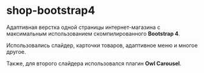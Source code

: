 # shop-bootstrap4
Адаптивная верстка одной страницы интернет-магазина с максимальным использованием скомпилированного **Bootstrap 4**.

Использовались слайдер, карточки товаров, адаптивное меню и многое другое.

Также, для второго слайдера использовался плагин **Owl Carousel**.
